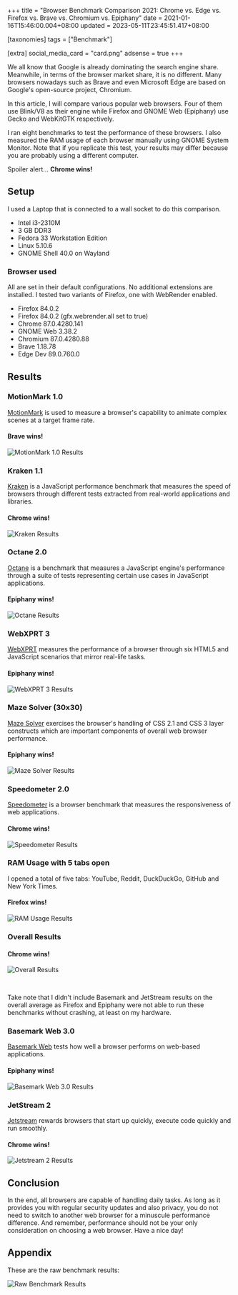 +++
title = "Browser Benchmark Comparison 2021: Chrome vs. Edge vs. Firefox vs. Brave vs. Chromium vs. Epiphany"
date = 2021-01-16T15:46:00.004+08:00
updated = 2023-05-11T23:45:51.417+08:00

[taxonomies]
tags = ["Benchmark"]

[extra]
social_media_card = "card.png"
adsense = true
+++

We all know that Google is already dominating the search engine share. Meanwhile, in terms of the browser market share, it is no different. Many browsers nowadays such as Brave and even Microsoft Edge are based on Google's open-source project, Chromium.
<!-- more -->

In this article, I will compare various popular web browsers. Four of them use Blink/V8 as their engine while Firefox and GNOME Web (Epiphany) use Gecko and WebKitGTK respectively.

I ran eight benchmarks to test the performance of these browsers. I also measured the RAM usage of each browser manually using GNOME System Monitor. Note that if you replicate this test, your results may differ because you are probably using a different computer.

Spoiler alert... **Chrome wins!**

## Setup

I used a Laptop that is connected to a wall socket to do this comparison.

* Intel i3-2310M
* 3 GB DDR3
* Fedora 33 Workstation Edition
* Linux 5.10.6
* GNOME Shell 40.0 on Wayland

### Browser used

All are set in their default configurations. No additional extensions are installed. I tested two variants of Firefox, one with WebRender enabled.

* Firefox 84.0.2
* Firefox  84.0.2 (gfx.webrender.all set to true)
* Chrome 87.0.4280.141
* GNOME Web 3.38.2
* Chromium 87.0.4280.88
* Brave 1.18.78
* Edge Dev 89.0.760.0

## Results

### MotionMark 1.0

[MotionMark](https://browserbench.org/MotionMark/) is used to measure a browser's capability to animate complex scenes at a target frame rate.

#### Brave wins!

![MotionMark 1.0 Results](motion-mark.png)

### Kraken 1.1

[Kraken](https://mozilla.github.io/krakenbenchmark.mozilla.org/) is a JavaScript performance benchmark that measures the speed of browsers through different tests extracted from real-world applications and libraries.

#### Chrome wins!

![Kraken Results](kraken.png)

### Octane 2.0

[Octane](https://chromium.github.io/octane/) is a benchmark that measures a JavaScript engine's performance through a suite of tests representing certain use cases in JavaScript applications.

#### Epiphany wins!

![Octane Results](octane.png)

### WebXPRT 3

[WebXPRT](https://www.principledtechnologies.com/benchmarkxprt/webxprt/2018/3_v5/) measures the performance of a browser through six HTML5 and JavaScript scenarios that mirror real-life tasks.

#### Epiphany wins!

![WebXPRT 3 Results](webxprt.png)

### Maze Solver (30x30)

[Maze Solver](https://testdrive-archive.azurewebsites.net/performance/mazesolver/default.html) exercises the browser's handling of CSS 2.1 and CSS 3 layer constructs which are important components of overall web browser performance.

#### Epiphany wins!

![Maze Solver Results](maze-solver.png)

### Speedometer 2.0

[Speedometer](https://browserbench.org/Speedometer2.0/) is a browser benchmark that measures the responsiveness of web applications.

#### Chrome wins!

![Speedometer Results](speedometer.png)

### RAM Usage with 5 tabs open

I opened a total of five tabs: YouTube, Reddit, DuckDuckGo, GitHub and New York Times.

#### Firefox wins!

![RAM Usage Results](ram-usage.png)

### Overall Results

#### Chrome wins!

![Overall Results](overall-result.png)

<br>

Take note that I didn't include Basemark and JetStream results on the overall average as Firefox and Epiphany were not able to run these benchmarks without crashing, at least on my hardware.

### Basemark Web 3.0

[Basemark Web](https://web.basemark.com) tests how well a browser performs on web-based applications.

#### Epiphany wins!

![Basemark Web 3.0 Results](basemark-web.png)

### JetStream 2

[Jetstream](https://browserbench.org/JetStream/) rewards browsers that start up quickly, execute code quickly and run smoothly.

#### Chrome wins!

![Jetstream 2 Results](jetstream.png)

## Conclusion

In the end, all browsers are capable of handling daily tasks. As long as it provides you with regular security updates and also privacy, you do not need to switch to another web browser for a minuscule performance difference. And remember, performance should not be your only consideration on choosing a web browser. Have a nice day!

## Appendix

These are the raw benchmark results:

![Raw Benchmark Results](raw-data.png)

